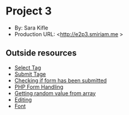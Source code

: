 # Project 3
+ By: Sara Kifle
+ Production URL: <http://e2p3.smiriam.me >

## Outside resources
 - [Select Tag](https://www.w3schools.com/tags/tag_select.asp)
 - [Submit Tage](https://www.w3schools.com/tags/att_input_type_submit.asp)
 - [Checking if form has been submitted](https://stackoverflow.com/questions/7711466/checking-if-form-has-been-submitted-php)
 - [PHP Form Handling](https://www.w3schools.com/php/php_forms.asp)
 - [Getting random value from array](https://www.php.net/manual/en/function.array-rand.php)
 - [Editing](https://jsfiddle.net/)
 -  [Font](https://fonts.googleapis.com/css?family=Roboto')